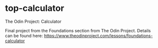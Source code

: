 # top-calculator
The Odin Project: Calculator

Final project from the Foundations section from The Odin Project.
Details can be found here: https://www.theodinproject.com/lessons/foundations-calculator